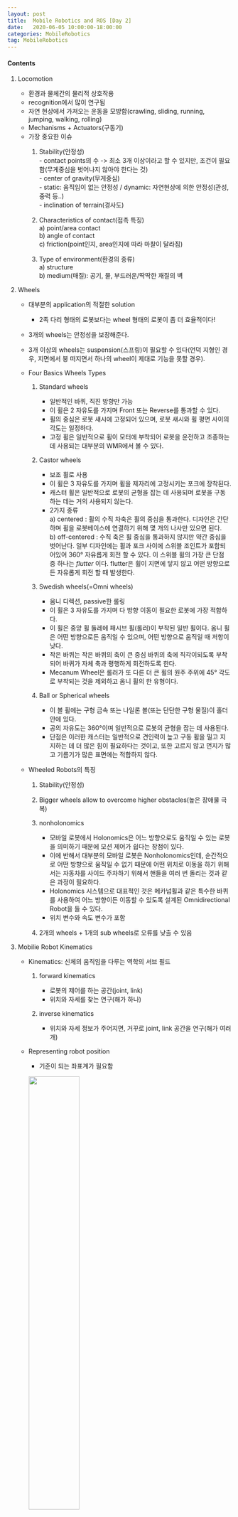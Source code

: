 ```yaml
---
layout: post
title:  Mobile Robotics and ROS [Day 2]
date:   2020-06-05 10:00:00-18:00:00
categories: MobileRobotics
tag: MobileRobotics
---
```


#### Contents
1. Locomotion
    - 환경과 물체간의 물리적 상호작용  
    - recognition에서 많이 연구됨  
    - 자연 현상에서 가져오는 운동을 모방함(crawling, sliding, running, jumping, walking, rolling)  
    - Mechanisms + Actuators(구동기)  
    - 가장 중요한 이슈  
        1) Stability(안정성)  
                - contact points의 수 -> 최소 3개 이상이라고 할 수 있지만, 조건이 필요함(무게중심을 벗어나지 않아야 한다는 것)  
                - center of gravity(무게중심)  
                - static: 움직임이 없는 안정성 / dynamic: 자연현상에 의한 안정성(관성, 중력 등..)  
                - inclination of terrain(경사도)  
         
        2) Characteristics of contact(접촉 특징)  
            a) point/area contact  
            b) angle of contact  
            c) friction(point인지, area인지에 따라 마찰이 달라짐)  
        
        3) Type of environment(환경의 종류)  
            a) structure  
            b) medium(매질): 공기, 물, 부드러운/딱딱한 재질의 벽  

2. Wheels
    - 대부분의 application의 적절한 solution
        * 2족 다리 형태의 로봇보다는 wheel 형태의 로봇이 좀 더 효율적이다!  
    - 3개의 wheels는 안정성을 보장해준다.
    - 3개 이상의 wheels는 suspension(스프링)이 필요할 수 있다(언덕 지형인 경우, 지면에서 붕 떠지면서 하나의 wheel이 제대로 기능을 못할 경우).
    
    - Four Basics Wheels Types  
        1) Standard wheels  
            + 일반적인 바퀴, 직진 방향만 가능  
            + 이 휠은 2 자유도를 가지며 Front 또는 Reverse를 통과할 수 있다.   
            + 휠의 중심은 로봇 섀시에 고정되어 있으며, 로봇 섀시와 휠 평면 사이의 각도는 일정하다.  
            + 고정 휠은 일반적으로 휠이 모터에 부착되어 로봇을 운전하고 조종하는 데 사용되는 대부분의 WMR에서 볼 수 있다.  


        2) Castor wheels  
            + 보조 휠로 사용  
            + 이 휠은 3 자유도를 가지며 휠을 제자리에 고정시키는 포크에 장착된다.  
            + 캐스터 휠은 일반적으로 로봇의 균형을 잡는 데 사용되며 로봇을 구동하는 데는 거의 사용되지 않는다.   
            + 2가지 종류  
                a) centered : 휠의 수직 차축은 휠의 중심을 통과한다. 디자인은 간단하며 휠을 로봇베이스에 연결하기 위해 몇 개의 나사만 있으면 된다.  
                b) off-centered : 수직 축은 휠 중심을 통과하지 않지만 약간 중심을 벗어난다. 일부 디자인에는 휠과 포크 사이에 스위블 조인트가 포함되어있어 360° 자유롭게 회전 할 수 있다. 이 스위블 휠의 가장 큰 단점 중 하나는 _flutter_ 이다. flutter은 휠이 지면에 닿지 않고 어떤 방향으로든 자유롭게 회전 할 때 발생한다.  


        3) Swedish wheels(=Omni wheels)  
            + 옴니 디렉션, passive한 롤링  
            + 이 휠은 3 자유도를 가지며 다 방향 이동이 필요한 로봇에 가장 적합하다.  
            + 이 휠은 중앙 휠 둘레에 패시브 휠(롤러)이 부착된 일반 휠이다. 옴니 휠은 어떤 방향으로든 움직일 수 있으며, 어떤 방향으로 움직일 때 저항이 낮다.   
            + 작은 바퀴는 작은 바퀴의 축이 큰 중심 바퀴의 축에 직각이되도록 부착되어 바퀴가 자체 축과 평행하게 회전하도록 한다.   
            + Mecanum Wheel은 롤러가 또 다른 더 큰 휠의 원주 주위에 45° 각도로 부착되는 것을 제외하고 옴니 휠의 한 유형이다.  
            
        4) Ball or Spherical wheels  
            + 이 볼 휠에는 구형 금속 또는 나일론 볼(또는 단단한 구형 물질)이 홀더 안에 있다.   
            + 공의 자유도는 360°이며 일반적으로 로봇의 균형을 잡는 데 사용된다.   
            + 단점은 이러한 캐스터는 일반적으로 견인력이 높고 구동 휠을 밀고 지지하는 데 더 많은 힘이 필요하다는 것이고, 또한 고르지 않고 먼지가 많고 기름기가 많은 표면에는 적합하지 않다.  
    
    
    - Wheeled Robots의 특징  
        1) Stability(안정성)  
        2) Bigger wheels allow to overcome higher obstacles(높은 장애물 극복)  
        3) nonholonomics  
            + 모바일 로봇에서 Holonomics은 어느 방향으로도 움직일 수 있는 로봇을 의미하기 때문에 모션 제어가 쉽다는 장점이 있다.  
            + 이에 반해서 대부분의 모바일 로봇은 Nonholonomics인데, 순간적으로 어떤 방향으로 움직일 수 없기 때문에 어떤 위치로 이동을 하기 위해서는 자동차를 사이드 주차하기 위해서 핸들을 여러 번 돌리는 것과 같은 과정이 필요하다.   
            + Holonomics 시스템으로 대표적인 것은 메카넘휠과 같은 특수한 바퀴를 사용하여 어느 방향이든 이동할 수 있도록 설계된 Omnidirectional Robot을 들 수 있다.  
            + 위치 변수와 속도 변수가 포함  
            
        4) 2개의 wheels + 1개의 sub wheels로 오류를 낮출 수 있음  

3. Mobilie Robot Kinematics
    - Kinematics: 신체의 움직임을 다루는 역학의 서브 필드  
        1) forward kinematics  
            + 로봇의 제어를 하는 공간(joint, link)  
            + 위치와 자세를 찾는 연구(해가 하나)  
            
        2) inverse kinematics  
            + 위치와 자세 정보가 주어지면, 거꾸로 joint, link 공간을 연구(해가 여러 개)

    - Representing robot position  
        + 기준이 되는 좌표계가 필요함  
        
        <img src="/assets/images/ros2/1.PNG" width="50%"><br>
        
        <img src="/assets/images/ros2/2.PNG" width="50%"><br>

        + robot pose: 기준점(x, y) + 앵글값(0), 어느 프레임으로부터 기준이 되느냐를 표시해야 함  
        + mapping between the two frames: dot은 미분을 뜻함. 기준 위치에서 로봇이 얼마나 회전되어 있는지.  
        
        <img src="/assets/images/ros2/3.PNG" width="50%"><br>
        
        <img src="/assets/images/ros2/4.PNG" width="50%"><br>
     
     
    - Holonomic systems  
        + initial frame에서 diffrential equation(로봇의 움직임을 수학적으로 모델링 -> 미분방정식 형태)이 integrable(적분이 가능한) final position  
        + 각 휠의 속도 -> differential equation이 구해짐  
        + 위의 값을 적분하면 final position을 찾을 수 있음(휠의 회전량을 누적해서)  
        + 각 휠의 이동 거리 측정은 로봇의 최종 위치를 계산  
    
    
    - Non-holonomic systems  
        + diffrential equation이 주어졌지만, 적분이 불가능하여 final position을 찾을 수 없음  
        + 휠의 속도를 적분해서 final position을 찾을 수 없음(why? 이동량은 같지만, final position이 다를 수 있기 때문에)   
        + 이동하는 함수를 시간에 따라 표현해야만 가능해짐  
        
        <img src="/assets/images/ros2/5.PNG" width="50%"><br>  
        
        
    - Kinematics of wheel motion  
        + wheel motion model  
            + lateral slip  
            + (자동차)차량 동역학에서 슬립은 타이어와 이동하는 노면 간의 상대 운동이다. 이 미끄러짐은 타이어의 회전 속도가 프리 롤링 속도보다 크거나 작거나(보통 미끄러짐 비율로 표시) 타이어의 회전면이 운동 방향과 비스듬하게 되었을 때(슬립이라고 함) 발생한다.  
            + lateral slip(타이어 측면의 미끄러짐)이란, 움직이는 방향과 가리키는 방향 사이의 각도이다. 예를 들어 이것은 코너링에서 발생할 수 있으며, 타이어 및 트레드의 변형에 의해 가능하다.  
            
            <img src="/assets/images/ros2/6.PNG" width="50%"><br>
            
            <img src="/assets/images/ros2/7.PNG" width="50%"><br>
        
        
    - Instantaneous Center of Rotation(IC/ICR/ICC, 순간적인 회전 중심)  
        1) Case 1: IC가 존재  
        
            <img src="/assets/images/ros2/8.PNG" width="50%"><br> 
        
            + 차량의 각 바퀴는 IC를 중심으로 회전을 한다.  
            + IC는 각 휠의 롤 축의 교차점에 있다.  
            + 각 바퀴의 속도는 차량의 회전과 일치한다.  
        
            > 𝑣𝑣1=𝑅𝑅1𝜔𝜔,𝑣𝑣2=𝑅𝑅2𝜔𝜔, 𝑣𝑣3=𝑅𝑅3𝜔𝜔
        
        2) Case 2: IC가 없음  
        
            <img src="/assets/images/ros2/9.PNG" width="50%"><br>
    
            + IC가 없으면 회전이 불가능함

        3) Case 3: IC가 존재하면서, 각 휠의 거리와 속도가 비례할 때  
        
            <img src="/assets/images/ros2/10.PNG" width="50%"><br>
    
            > 𝑣𝑣1=𝑅𝑅1𝜔𝜔,𝑣𝑣2=𝑅𝑅2𝜔𝜔


    - Wheel Kinematic Constraints  
        + 가정  
            a) Movement on a horizontal plane(수평면에서의 움직임)  
            b) Point contact of the wheels(바퀴의 점 접촉)  
            c) Wheels not deformable(변형할 수 없는 바퀴)  
            d) Pure rolling(순수한 롤링)  
            e) No slipping, skidding or sliding(미끄러짐 없음)  
            f) No friction for rotation around contact point(접점 주변의 회전 마찰 없음)  
            g) Steering axes orthogonal to the surface(표면에 직교하는 스티어링 축)  
            h) Wheels connected by rigid frame(chassis)(견고한 프레임으로 연결된 휠)  
    
        + Fixed Standard Wheel  
            + 표준 휠은 속도의 방향 제약을 제공  
            
            <img src="/assets/images/ros2/11.PNG" width="50%"><br>
            
        + Steered Standard Wheel  
            + 스티어링 작동으로 스티어링 가능한 표준 휠 정렬 가능  
            
            <img src="/assets/images/ros2/12.PNG" width="50%"><br>
            
        + Castor Wheel 
            + 오프셋 캐스터 휠은 연결 지점에서 두 개의 직교 선형 속도를 허용  
            
            <img src="/assets/images/ros2/13.PNG" width="50%"><br>
            
        + Swedish Wheel
            + 표준 휠에서 1개의 DOF(Degrees of Freedom, 자유도)가 추가  
            
            <img src="/assets/images/ros2/14.PNG" width="50%"><br>
            
        + Spherical Wheel
            + 모션에 직접적인 제약이 없는 전 방향 가능  

            <img src="/assets/images/ros2/15.PNG" width="50%"><br>

    - Kinematics Model
        + 목표: 휠 속도, 조향 각도, 조향 속도 및 로봇의 기하학적 파라미터 (구성 좌표)의 함수로 로봇 속도 설정
        + Forward kinematics
            <img src="/assets/images/ros2/16.PNG" width="50%"><br>
            
        + Inverse Kinematics
            <img src="/assets/images/ros2/17.PNG" width="50%"><br>
    
    
    - Mobile Robot의 Locomotion  
        1) Differential drive robots  
            - 두 개의 바퀴가 공통 축에 장착되어 라인이 일치되고, 별도의 모터로 제어  
            - 가장 단순하지만 가장 인기있는 드라이브 메커니즘  
            - 각 휠이 회전 운동을 나타내려면 로봇이 공통 축에있는 IC를 중심으로 회전해야 함.  
            - IC는 두 바퀴의 상대 속도에 따라 달라짐.  
            - 두 개의 휠의 상대적인 속도에 따라 IC의 값이 결정됨(두 휠의 상대속도가 일치하면, IC는 무한대 / 두 휠의 상대속도가 음수이면, IC가 결정)  
            - 대표적으로 터틀봇  


        2) Kinematics model in the robot frame  
        
            <img src="/assets/images/ros2/18.PNG" width="50%"><br>
        
            <img src="/assets/images/ros2/19.PNG" width="50%"><br>
        
        
        3) Synchronous drive mobile robots  
            - 각 휠은 구동 및 스티어링(조향)이 가능  
            - 일반적인 구성: 3개의 스티어링 휠이 정삼각형의 정점에 배치  
            - 모든 바퀴가 함께 조향되고 운전  
            - 하나의 모터가 모든 바퀴를 같은 속도로 회전  
            - 다른 모터는 모든 휠을 조향하여 항상 같은 방향을 가리키도록 함.  
            - IC는 항상 무한대로, 로봇의 방향은 변경할 수 없음.  
            - 터렛과 함께 사용되는 경우가 많음.  
            - 기계식 체인으로 인해 휠이 잘못 정렬될 수 있음.  


        4) Omnidirectional mobile robots  
            - 3 DOF 모션 가능  
            - inverse kinematics is significant  
            - 설계 문제는 Nonholonomic 제약 조건 해결과 밀접한 관련이 있음.  
            - 수동 롤러로 둘러싸인 원형 허브로 구성  
            - 허브가 구동되고 롤러가 유휴 상태(수동)  


        5) Kinematics of roller wheels  
            - 허브 회전: 롤러가 여전히 남아있는 상태에서 허브 축을 중심으로 회전(또는 롤)  
            - 롤러 회전: 롤러가 지면 회전과 접촉하고 허브가 고정된 상태에서 허브 축 방향으로 이동  
            - 다른 방향으로의 움직임에는 허브 회전과 롤러 회전이 조합  
            
            <img src="/assets/images/ros2/20.PNG" width="50%"><br>
             
             
        6) Three-wheeled omnidirectional mobile robot with universal wheels  
            - 3개의 바퀴 힘으로부터의 결과 힘 벡터는 로봇의 움직임을 결정  
            - 동작은 로봇 중심의 변환 및 로봇 중심에 대한 회전으로 분해  
            
            <img src="/assets/images/ros2/21.PNG" width="50%"><br>
            
            
        7) Four-wheeled mobile robot with Swedish wheels  
            - 결점    
                a) 불연속 접촉으로 인한 수직 진동  
                b) 신뢰성 문제  
                c) 복잡한 디자인  
                
            <img src="/assets/images/ros2/22.PNG" width="50%"><br>
